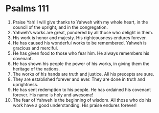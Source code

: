 ﻿
# Psalms 111
1. Praise Yah! I will give thanks to Yahweh with my whole heart, in the council of the upright, and in the congregation. 
2. Yahweh’s works are great, pondered by all those who delight in them. 
3. His work is honor and majesty. His righteousness endures forever. 
4. He has caused his wonderful works to be remembered. Yahweh is gracious and merciful. 
5. He has given food to those who fear him. He always remembers his covenant. 
6. He has shown his people the power of his works, in giving them the heritage of the nations. 
7. The works of his hands are truth and justice. All his precepts are sure. 
8. They are established forever and ever. They are done in truth and uprightness. 
9. He has sent redemption to his people. He has ordained his covenant forever. His name is holy and awesome! 
10. The fear of Yahweh is the beginning of wisdom. All those who do his work have a good understanding. His praise endures forever! 
